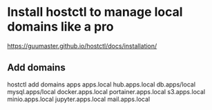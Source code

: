

# Install hostctl to  manage local domains like a pro

https://guumaster.github.io/hostctl/docs/installation/

## Add domains
hostctl add domains apps apps.local hub.apps.local db.apps/local mysql.apps/local docker.apps.local portainer.apps.local s3.apps.local minio.apps.local jupyter.apps.local mail.apps.local
